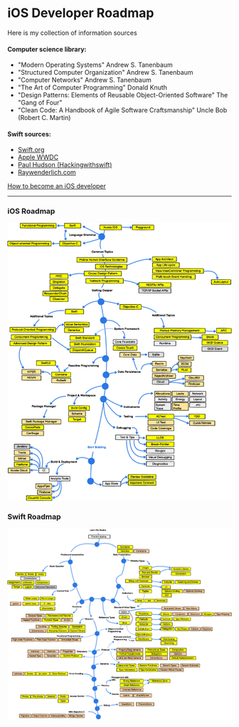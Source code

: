 # iOS Developer Roadmap
Here is my collection of information sources

#### Computer science library:

- "Modern Operating Systems" Andrew S. Tanenbaum
- "Structured Computer Organization" Andrew S. Tanenbaum
- "Computer Networks" Andrew S. Tanenbaum
- "The Art of Computer Programming" Donald Knuth
- "Design Patterns: Elements of Reusable Object-Oriented Software" The "Gang of Four"
- "Clean Code: A Handbook of Agile Software Craftsmanship" Uncle Bob (Robert C. Martin)

#### Swift sources:

- [Swift.org](https://swift.org)
- [Apple WWDC](https://developer.apple.com/wwdc21/sessions/)
- [Paul Hudson (Hackingwithswift)](https://www.hackingwithswift.com)
- [Raywenderlich.com](https://www.raywenderlich.com)



[How to become an iOS developer](https://github.com/pitt500/how-to-become-an-ios-developer)

------

### iOS Roadmap

![](https://github.com/dimabulash/iOS-Developer-Roadmap/blob/main/images/iosRoadmap.png)

### Swift Roadmap

![](https://github.com/dimabulash/iOS-Developer-Roadmap/blob/main/images/swiftRoadmap.png)

